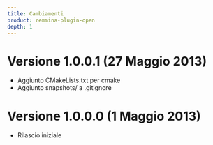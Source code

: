 ```yaml
---
title: Cambiamenti
product: remmina-plugin-open
depth: 1
---
```


# Versione 1.0.0.1 (27 Maggio 2013)
* Aggiunto CMakeLists.txt per cmake
* Aggiunto snapshots/ a .gitignore

# Versione 1.0.0.0 (1 Maggio 2013)
* Rilascio iniziale
